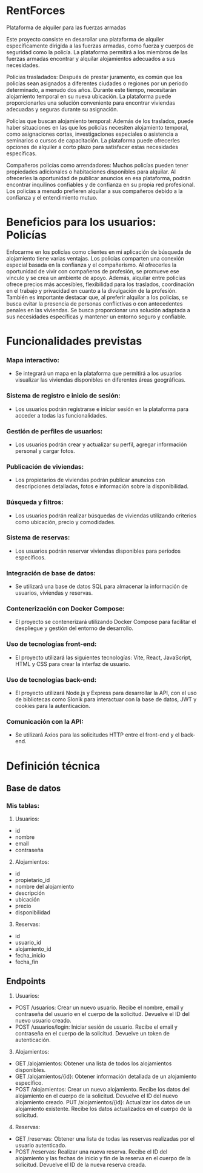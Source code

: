 # RentForces
Plataforma de alquiler para las fuerzas armadas

Este proyecto consiste en desarollar una plataforma de alquiler específicamente dirigida a las fuerzas armadas, como fuerza y cuerpos de seguridad como la policía. La plataforma permitirá a los miembros de las fuerzas armadas encontrar y alquilar alojamientos adecuados a sus necesidades.

Policias trasladados: Después de prestar juramento, es común que los policías sean asignados a diferentes ciudades o regiones por un período determinado, a menudo dos años. Durante este tiempo, necesitarán alojamiento temporal en su nueva ubicación. La plataforma puede proporcionarles una solución conveniente para encontrar viviendas adecuadas y seguras durante su asignación.

Policías que buscan alojamiento temporal: Además de los traslados, puede haber situaciones en las que los policías necesiten alojamiento temporal, como asignaciones cortas, investigaciones especiales o asistencia a seminarios o cursos de capacitación. La plataforma puede ofrecerles opciones de alquiler a corto plazo para satisfacer estas necesidades específicas.

Compañeros policías como arrendadores: Muchos policías pueden tener propiedades adicionales o habitaciones disponibles para alquilar. Al ofrecerles la oportunidad de publicar anuncios en esa plataforma, podrán encontrar inquilinos confiables y de confianza en su propia red profesional. Los policías a menudo prefieren alquilar a sus compañeros debido a la confianza y el entendimiento mutuo.

# Beneficios para los usuarios: Policías

Enfocarme en los policías como clientes en mi aplicación de búsqueda de alojamiento tiene varias ventajas. Los policías comparten una conexión especial basada en la confianza y el compañerismo. Al ofrecerles la oportunidad de vivir con compañeros de profesión, se promueve ese vínculo y se crea un ambiente de apoyo. Además, alquilar entre policías ofrece precios más accesibles, flexibilidad para los traslados, coordinación en el trabajo y privacidad en cuanto a la divulgación de la profesión. También es importante destacar que, al preferir alquilar a los policías, se busca evitar la presencia de personas conflictivas o con antecedentes penales en las viviendas. Se busca proporcionar una solución adaptada a sus necesidades específicas y mantener un entorno seguro y confiable.

# Funcionalidades previstas

### Mapa interactivo: 
* Se integrará un mapa en la plataforma que permitirá a los usuarios visualizar las viviendas disponibles en diferentes áreas geográficas.

### Sistema de registro e inicio de sesión: 
* Los usuarios podrán registrarse e iniciar sesión en la plataforma para acceder a todas las funcionalidades.

### Gestión de perfiles de usuarios: 
* Los usuarios podrán crear y actualizar su perfil, agregar información personal y cargar fotos.

### Publicación de viviendas: 
* Los propietarios de viviendas podrán publicar anuncios con descripciones detalladas, fotos e información sobre la disponibilidad.

### Búsqueda y filtros: 
* Los usuarios podrán realizar búsquedas de viviendas utilizando criterios como ubicación, precio y comodidades.

### Sistema de reservas: 
* Los usuarios podrán reservar viviendas disponibles para períodos específicos.

### Integración de base de datos: 
* Se utilizará una base de datos SQL para almacenar la información de usuarios, viviendas y reservas.

### Contenerización con Docker Compose: 
* El proyecto se contenerizará utilizando Docker Compose para facilitar el despliegue y gestión del entorno de desarrollo.

### Uso de tecnologías front-end: 
* El proyecto utilizará las siguientes tecnologías: Vite, React, JavaScript, HTML y CSS para crear la interfaz de usuario.

### Uso de tecnologías back-end: 
* El proyecto utilizará Node.js y Express para desarrollar la API, con el uso de bibliotecas como Slonik para interactuar con la base de datos, JWT y cookies para la autenticación.

### Comunicación con la API: 
* Se utilizará Axios para las solicitudes HTTP entre el front-end y el back-end.

# Definición técnica

## Base de datos

### Mis tablas:
  

1. Usuarios:
- id
- nombre
- email
- contraseña

2. Alojamientos:
- id
- propietario_id
- nombre del alojamiento
- descripción
- ubicación
- precio
- disponibilidad

3. Reservas:
- id
- usuario_id
- alojamiento_id
- fecha_inicio
- fecha_fin

## Endpoints

1. Usuarios:

* POST /usuarios: Crear un nuevo usuario. Recibe el nombre, email y contraseña del usuario en el cuerpo de la solicitud. Devuelve el ID del nuevo usuario creado.
* POST /usuarios/login: Iniciar sesión de usuario. Recibe el email y contraseña en el cuerpo de la solicitud. Devuelve un token de autenticación.

3. Alojamientos:
   
* GET /alojamientos: Obtener una lista de todos los alojamientos disponibles.
* GET /alojamientos/{id}: Obtener información detallada de un alojamiento específico.
* POST /alojamientos: Crear un nuevo alojamiento. Recibe los datos del alojamiento en el cuerpo de la solicitud. Devuelve el ID del nuevo alojamiento creado.
PUT /alojamientos/{id}: Actualizar los datos de un alojamiento existente. Recibe los datos actualizados en el cuerpo de la solicitud.

4. Reservas:

* GET /reservas: Obtener una lista de todas las reservas realizadas por el usuario autenticado.
* POST /reservas: Realizar una nueva reserva. Recibe el ID del alojamiento y las fechas de inicio y fin de la reserva en el cuerpo de la solicitud. Devuelve el ID de la nueva reserva creada.
  


